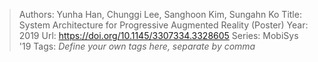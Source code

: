 > Authors: Yunha Han, Chunggi Lee, Sanghoon Kim, Sungahn Ko
> Title: System Architecture for Progressive Augmented Reality (Poster)
> Year: 2019
> Url: https://doi.org/10.1145/3307334.3328605
> Series: MobiSys '19
> Tags: *Define your own tags here, separate by comma*